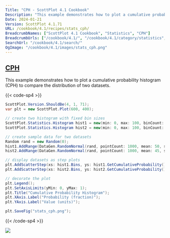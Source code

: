 ```yaml
---
Title: "CPH - ScottPlot 4.1 Cookbook"
Description: "This example demonstrates how to plot a cumulative probability histogram (CPH) to compare the distribution of two datasets."
Date: 2024-01-21
Version: ScottPlot 4.1.71
URL: /cookbook/4.1/recipes/stats_cph/
BreadcrumbNames: ["ScottPlot 4.1 Cookbook", "Statistics", "CPH"]
BreadcrumbUrls: ["/cookbook/4.1/", "/cookbook/4.1/category/statistics", "/cookbook/4.1/recipes/stats_cph/"]
SearchUrl: "/cookbook/4.1/search/"
OgImage: "/cookbook/4.1/images/stats_cph.png"
---
```


<h2><a id='cph' href='/cookbook/4.1/recipes/stats_cph/'>CPH</a></h2>

This example demonstrates how to plot a cumulative probability histogram (CPH) to compare the distribution of two datasets.

{{< code-sp4 >}}

```cs
ScottPlot.Version.ShouldBe(4, 1, 71);
var plt = new ScottPlot.Plot(600, 400);

// create two histogram with fixed bin sizes
ScottPlot.Statistics.Histogram hist1 = new(min: 0, max: 100, binCount: 100);
ScottPlot.Statistics.Histogram hist2 = new(min: 0, max: 100, binCount: 100);

// create sample data for two datasets
Random rand = new Random(0);
hist1.AddRange(DataGen.RandomNormal(rand, pointCount: 1000, mean: 50, stdDev: 20));
hist2.AddRange(DataGen.RandomNormal(rand, pointCount: 1000, mean: 45, stdDev: 25));

// display datasets as step plots
plt.AddScatterStep(xs: hist1.Bins, ys: hist1.GetCumulativeProbability(), label: "Sample A");
plt.AddScatterStep(xs: hist2.Bins, ys: hist2.GetCumulativeProbability(), label: "Sample B");

// decorate the plot
plt.Legend();
plt.SetAxisLimits(yMin: 0, yMax: 1);
plt.Title("Cumulative Probability Histogram");
plt.XAxis.Label("Probability (fraction)");
plt.YAxis.Label("Value (units)");

plt.SaveFig("stats_cph.png");
```

{{< /code-sp4 >}}

<img src='../../images/stats_cph.png' class='d-block mx-auto my-5' />


